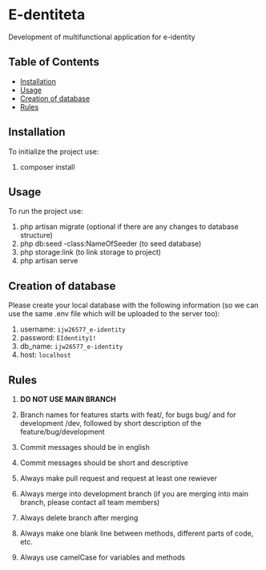 # E-dentiteta
Development of multifunctional application for e-identity
## Table of Contents
- [Installation](#installation)
- [Usage](#usage)
- [Creation of database](#creation-of-database)
- [Rules](#rules)

## Installation
To initialize the project use:
1. composer install

## Usage
To run the project use:
1. php artisan migrate (optional if there are any changes to database structure)
2. php db:seed -class:NameOfSeeder (to seed database)
3. php storage:link (to link storage to project)
4. php artisan serve

## Creation of database
Please create your local database with the following information (so we can use the same .env file which will be uploaded to the server too):
1. username: ```ijw26577_e-identity```
2. password: ````EIdentity1!````
3. db_name: `ijw26577_e-identity`
4. host: ``localhost``

## Rules
1. <b>DO NOT USE MAIN BRANCH</b>
2. Branch names for features starts with feat/, for bugs bug/ and for development /dev, followed by short description of the feature/bug/development

3. Commit messages should be in english
4. Commit messages should be short and descriptive
5. Always make pull request and request at least one rewiever
6. Always merge into development branch (if you are merging into main branch, please contact all team members)
7. Always delete branch after merging
8. Always make one blank line between methods, different parts of code, etc.
9. Always use camelCase for variables and methods
